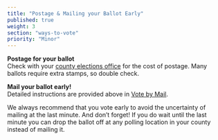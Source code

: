 ```yaml
---
title: "Postage & Mailing your Ballot Early"
published: true
weight: 3
section: "ways-to-vote"
priority: "Minor"
---
```


**Postage for your ballot**  
Check with your [county elections office](#section-election-office-contact) for the cost of postage.  Many ballots require extra stamps, so double check.  

**Mail your ballot early!**  
Detailed instructions are provided above in [Vote by Mail](#menu-item-vote-by-mail).  

We always recommend that you vote early to avoid the uncertainty of mailing at the last minute.  And don’t forget! If you do wait until the last minute you can drop the ballot off at any polling location in your county instead of mailing it.  
